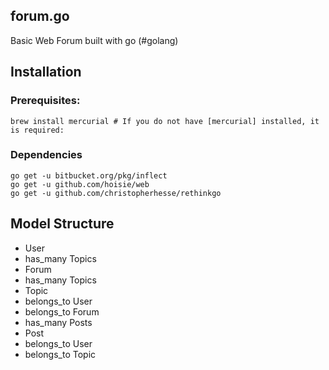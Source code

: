 forum.go
-----

Basic Web Forum built with go (#golang)

Installation
------------

### Prerequisites:

    brew install mercurial # If you do not have [mercurial] installed, it is required:
    
### Dependencies

    go get -u bitbucket.org/pkg/inflect
    go get -u github.com/hoisie/web
    go get -u github.com/christopherhesse/rethinkgo


Model Structure
-----
* User
 * has_many Topics
* Forum
 * has_many Topics
* Topic
 * belongs_to User
 * belongs_to Forum
 * has_many Posts
* Post
 * belongs_to User
 * belongs_to Topic
